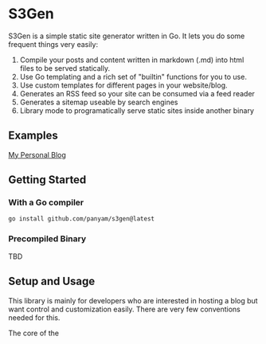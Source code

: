 # S3Gen

S3Gen is a simple static site generator written in Go.  It lets you do some frequent things very easily:

1. Compile your posts and content written in markdown (.md) into html files to be served statically.
2. Use Go templating and a rich set of "builtin" functions for you to use.
3. Use custom templates for different pages in your website/blog.
4. Generates an RSS feed so your site can be consumed via a feed reader
5. Generates a sitemap useable by search engines
6. Library mode to programatically serve static sites inside another binary

## Examples

[My Personal Blog](https://buildmage.com)

## Getting Started

### With a Go compiler

```
go install github.com/panyam/s3gen@latest
```

### Precompiled Binary

TBD

## Setup and Usage

This library is mainly for developers who are interested in hosting a blog but want control and customization easily.  There are very few conventions needed for this.

The core of the 
